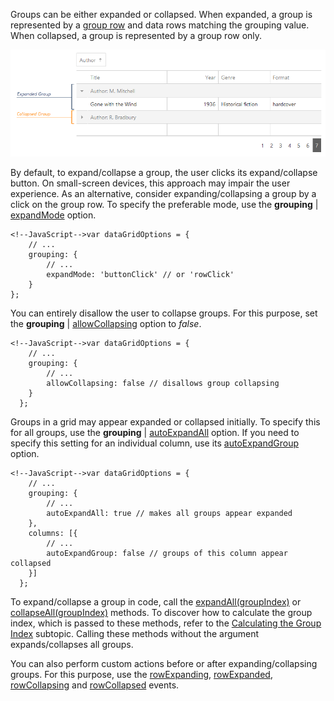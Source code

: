 Groups can be either expanded or collapsed. When expanded, a group is represented by a [group row](/concepts/10%20UI%20Widgets/70%20Data%20Grid/001%20Visual%20Elements/100%20Group%20Rows '/Documentation/Guide/UI_Widgets/Data_Grid/Visual_Elements/#Group_Rows') and data rows matching the grouping value. When collapsed, a group is represented by a group row only.

![DevExtreme DataGrid Groups](/images/DataGrid/GroupsExpandedCollapsed.png)

By default, to expand/collapse a group, the user clicks its expand/collapse button. On small-screen devices, this approach may impair the user experience. As an alternative, consider expanding/collapsing a group by a click on the group row. To specify the preferable mode, use the **grouping** | [expandMode](/api-reference/10%20UI%20Widgets/dxDataGrid/1%20Configuration/grouping/expandMode.md '/Documentation/ApiReference/UI_Widgets/dxDataGrid/Configuration/grouping/#expandMode') option.

    <!--JavaScript-->var dataGridOptions = {
        // ...
        grouping: {
            // ...
            expandMode: 'buttonClick' // or 'rowClick'
        }
    };

You can entirely disallow the user to collapse groups. For this purpose, set the **grouping** | [allowCollapsing](/api-reference/10%20UI%20Widgets/dxDataGrid/1%20Configuration/grouping/allowCollapsing.md '/Documentation/ApiReference/UI_Widgets/dxDataGrid/Configuration/grouping/#allowCollapsing') option to *false*.

    <!--JavaScript-->var dataGridOptions = {
        // ...
        grouping: {
            // ...
            allowCollapsing: false // disallows group collapsing
        }
	  };

Groups in a grid may appear expanded or collapsed initially. To specify this for all groups, use the **grouping** | [autoExpandAll](/api-reference/10%20UI%20Widgets/dxDataGrid/1%20Configuration/grouping/autoExpandAll.md '/Documentation/ApiReference/UI_Widgets/dxDataGrid/Configuration/grouping/#autoExpandAll') option. If you need to specify this setting for an individual column, use its [autoExpandGroup](/api-reference/10%20UI%20Widgets/dxDataGrid/1%20Configuration/columns/autoExpandGroup.md '/Documentation/ApiReference/UI_Widgets/dxDataGrid/Configuration/columns/#autoExpandGroup') option.

    <!--JavaScript-->var dataGridOptions = {
        // ...
        grouping: {
            // ...
            autoExpandAll: true // makes all groups appear expanded
        },
        columns: [{
            // ...
            autoExpandGroup: false // groups of this column appear collapsed
        }]
	  };

To expand/collapse a group in code, call the [expandAll(groupIndex)](/api-reference/10%20UI%20Widgets/dxDataGrid/3%20Methods/expandAll(groupIndex).md '/Documentation/ApiReference/UI_Widgets/dxDataGrid/Methods/#expandAllgroupIndex') or [collapseAll(groupIndex)](/api-reference/10%20UI%20Widgets/dxDataGrid/3%20Methods/collapseAll(groupIndex).md '/Documentation/ApiReference/UI_Widgets/dxDataGrid/Methods/#collapseAllgroupIndex') methods. To discover how to calculate the group index, which is passed to these methods, refer to the [Calculating the Group Index](/concepts/10%20UI%20Widgets/70%20Data%20Grid/040%20Grouping/040%20Calculating%20the%20Group%20Index.md '/Documentation/Guide/UI_Widgets/Data_Grid/Grouping/#Calculating_the_Group_Index') subtopic. Calling these methods without the argument expands/collapses all groups.

You can also perform custom actions before or after expanding/collapsing groups. For this purpose, use the [rowExpanding](/api-reference/10%20UI%20Widgets/dxDataGrid/4%20Events/rowExpanding.md '/Documentation/ApiReference/UI_Widgets/dxDataGrid/Events/#rowExpanding'), [rowExpanded](/api-reference/10%20UI%20Widgets/dxDataGrid/4%20Events/rowExpanded.md '/Documentation/ApiReference/UI_Widgets/dxDataGrid/Events/#rowExpanded'), [rowCollapsing](/api-reference/10%20UI%20Widgets/dxDataGrid/4%20Events/rowCollapsing.md '/Documentation/ApiReference/UI_Widgets/dxDataGrid/Events/#rowCollapsing') and [rowCollapsed](/api-reference/10%20UI%20Widgets/dxDataGrid/4%20Events/rowCollapsed.md '/Documentation/ApiReference/UI_Widgets/dxDataGrid/Events/#rowCollapsed') events.